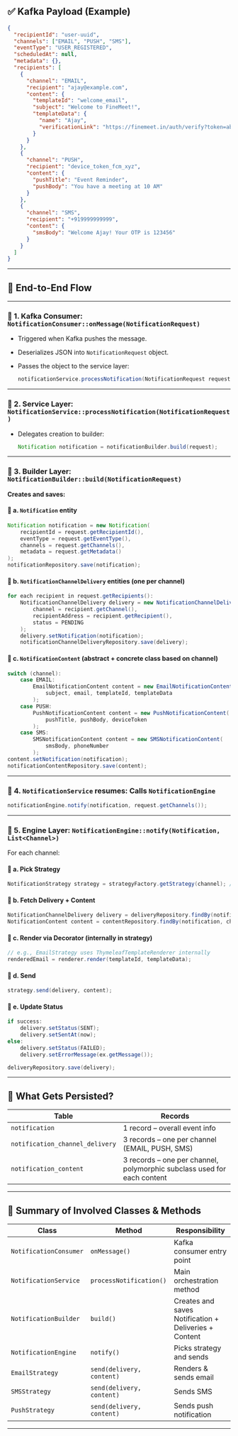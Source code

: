 ## ✅ Kafka Payload (Example)

```json
{
  "recipientId": "user-uuid",
  "channels": ["EMAIL", "PUSH", "SMS"],
  "eventType": "USER_REGISTERED",
  "scheduledAt": null,
  "metadata": {},
  "recipients": [
    {
      "channel": "EMAIL",
      "recipient": "ajay@example.com",
      "content": {
        "templateId": "welcome_email",
        "subject": "Welcome to FineMeet!",
        "templateData": {
          "name": "Ajay",
          "verificationLink": "https://finemeet.in/auth/verify?token=abc123"
        }
      }
    },
    {
      "channel": "PUSH",
      "recipient": "device_token_fcm_xyz",
      "content": {
        "pushTitle": "Event Reminder",
        "pushBody": "You have a meeting at 10 AM"
      }
    },
    {
      "channel": "SMS",
      "recipient": "+919999999999",
      "content": {
        "smsBody": "Welcome Ajay! Your OTP is 123456"
      }
    }
  ]
}
```

---

## 🔁 End-to-End Flow

---

### 🔹 1. Kafka Consumer: `NotificationConsumer::onMessage(NotificationRequest)`

* Triggered when Kafka pushes the message.
* Deserializes JSON into `NotificationRequest` object.
* Passes the object to the service layer:

  ```java
  notificationService.processNotification(NotificationRequest request);
  ```

---

### 🔹 2. Service Layer: `NotificationService::processNotification(NotificationRequest)`

* Delegates creation to builder:

  ```java
  Notification notification = notificationBuilder.build(request);
  ```

---

### 🔹 3. Builder Layer: `NotificationBuilder::build(NotificationRequest)`

**Creates and saves:**

#### 🔸 a. `Notification` entity

```java
Notification notification = new Notification(
    recipientId = request.getRecipientId(),
    eventType = request.getEventType(),
    channels = request.getChannels(),
    metadata = request.getMetadata()
);
notificationRepository.save(notification);
```

#### 🔸 b. `NotificationChannelDelivery` entities (one per channel)

```java
for each recipient in request.getRecipients():
    NotificationChannelDelivery delivery = new NotificationChannelDelivery(
        channel = recipient.getChannel(),
        recipientAddress = recipient.getRecipient(),
        status = PENDING
    );
    delivery.setNotification(notification);
    notificationChannelDeliveryRepository.save(delivery);
```

#### 🔸 c. `NotificationContent` (abstract + concrete class based on channel)

```java
switch (channel):
    case EMAIL:
        EmailNotificationContent content = new EmailNotificationContent(
            subject, email, templateId, templateData
        );
    case PUSH:
        PushNotificationContent content = new PushNotificationContent(
            pushTitle, pushBody, deviceToken
        );
    case SMS:
        SMSNotificationContent content = new SMSNotificationContent(
            smsBody, phoneNumber
        );
content.setNotification(notification);
notificationContentRepository.save(content);
```

---

### 🔹 4. `NotificationService` resumes: Calls `NotificationEngine`

```java
notificationEngine.notify(notification, request.getChannels());
```

---

### 🔹 5. Engine Layer: `NotificationEngine::notify(Notification, List<Channel>)`

For each channel:

#### 🔸 a. Pick Strategy

```java
NotificationStrategy strategy = strategyFactory.getStrategy(channel); // EmailStrategy, PushStrategy, SMSStrategy
```

#### 🔸 b. Fetch Delivery + Content

```java
NotificationChannelDelivery delivery = deliveryRepository.findBy(notification, channel);
NotificationContent content = contentRepository.findBy(notification, channel);
```

#### 🔸 c. Render via Decorator (internally in strategy)

```java
// e.g., EmailStrategy uses ThymeleafTemplateRenderer internally
renderedEmail = renderer.render(templateId, templateData);
```

#### 🔸 d. Send

```java
strategy.send(delivery, content);
```

#### 🔸 e. Update Status

```java
if success:
    delivery.setStatus(SENT);
    delivery.setSentAt(now);
else:
    delivery.setStatus(FAILED);
    delivery.setErrorMessage(ex.getMessage());
```

```java
deliveryRepository.save(delivery);
```

---

## 🧱 What Gets Persisted?

| Table                           | Records                                                                 |
| ------------------------------- | ----------------------------------------------------------------------- |
| `notification`                  | 1 record – overall event info                                           |
| `notification_channel_delivery` | 3 records – one per channel (EMAIL, PUSH, SMS)                          |
| `notification_content`          | 3 records – one per channel, polymorphic subclass used for each content |

---

## 📘 Summary of Involved Classes & Methods

| Class                  | Method                    | Responsibility                                        |
| ---------------------- | ------------------------- | ----------------------------------------------------- |
| `NotificationConsumer` | `onMessage()`             | Kafka consumer entry point                            |
| `NotificationService`  | `processNotification()`   | Main orchestration method                             |
| `NotificationBuilder`  | `build()`                 | Creates and saves Notification + Deliveries + Content |
| `NotificationEngine`   | `notify()`                | Picks strategy and sends                              |
| `EmailStrategy`        | `send(delivery, content)` | Renders & sends email                                 |
| `SMSStrategy`          | `send(delivery, content)` | Sends SMS                                             |
| `PushStrategy`         | `send(delivery, content)` | Sends push notification                               |

---
